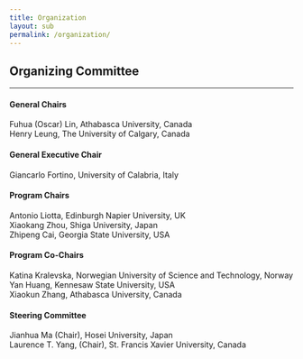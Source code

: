```yaml
---
title: Organization
layout: sub
permalink: /organization/
---
```


<h2>Organizing Committee</h2>
<hr/>
<h4>General Chairs</h4>
Fuhua (Oscar) Lin, Athabasca University, Canada 
<br/>Henry Leung, The University of Calgary, Canada
<br/>
<h4>General Executive Chair</h4>
Giancarlo Fortino, University of Calabria, Italy
<br/>
<h4>Program Chairs </h4>
Antonio Liotta, Edinburgh Napier University, UK
<br/>Xiaokang Zhou, Shiga University, Japan <br/>
Zhipeng Cai, Georgia State University, USA<br/>

<h4> Program Co-Chairs  </h4>

Katina Kralevska, Norwegian University of Science and Technology, Norway <br/>
Yan Huang, Kennesaw State University, USA  <br/>
Xiaokun Zhang, Athabasca University, Canada   <br/>

<h4>Steering Committee</h4>
Jianhua Ma (Chair), Hosei University, Japan
<br/>Laurence T. Yang, (Chair), St. Francis Xavier University, Canada


